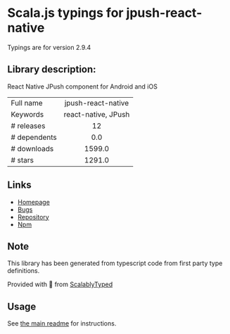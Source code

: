 
# Scala.js typings for jpush-react-native

Typings are for version 2.9.4

## Library description:
React Native JPush component for Android and iOS

|                    |                 |
| ------------------ | :-------------: |
| Full name          | jpush-react-native |
| Keywords           | react-native, JPush |
| # releases         | 12 |
| # dependents       | 0.0 |
| # downloads        | 1599.0 |
| # stars            | 1291.0 |

## Links
- [Homepage](https://github.com/jpush/jpush-react-native)
- [Bugs](https://github.com/jpush/jpush-react-native/issues)
- [Repository](https://github.com/jpush/jpush-react-native)
- [Npm](https://www.npmjs.com/package/jpush-react-native)
    


## Note
This library has been generated from typescript code from first party type definitions.

Provided with :purple_heart: from [ScalablyTyped](https://github.com/oyvindberg/ScalablyTyped)

## Usage
See [the main readme](../../readme.md) for instructions.


